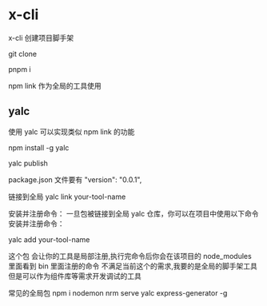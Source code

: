 # x-cli
x-cli  创建项目脚手架



 git clone


 pnpm i

 npm link 作为全局的工具使用


##  yalc
使用 yalc 可以实现类似 npm link 的功能

 npm install -g yalc


 yalc publish

package.json 文件要有  "version": "0.0.1",


链接到全局
 yalc link your-tool-name


安装并注册命令：
一旦包被链接到全局 yalc 仓库，你可以在项目中使用以下命令安装并注册命令：

 yalc add your-tool-name

这个包  会让你的工具是局部注册,执行完命令后你会在该项目的 node_modules 里面看到 bin 里面注册的命令
不满足当前这个的需求,我要的是全局的脚手架工具
但是可以作为组件库等需求开发调试的工具

常见的全局包
 npm  i   nodemon  nrm  serve  yalc  express-generator  -g